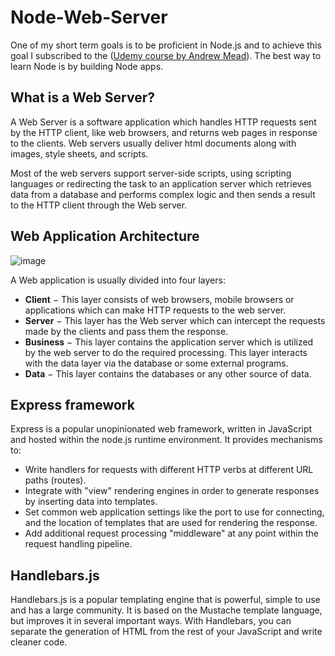 # Node-Web-Server
One of my short term goals is to be proficient in Node.js and to achieve this goal I subscribed to the ([Udemy course by Andrew Mead](https://www.udemy.com/the-complete-nodejs-developer-course-2/learn/v4/overview)).
The best way to learn Node is by building Node apps.

## What is a Web Server?

A Web Server is a software application which handles HTTP requests sent by the HTTP client, like web browsers, and returns web pages in response to the clients. Web servers usually deliver html documents along with images, style sheets, and scripts.

Most of the web servers support server-side scripts, using scripting languages or redirecting the task to an application server which retrieves data from a database and performs complex logic and then sends a result to the HTTP client through the Web server.

## Web Application Architecture

![image](https://user-images.githubusercontent.com/28790452/29979364-c42b331e-8f0a-11e7-9e6f-a27dbc8a33d0.png)

A Web application is usually divided into four layers:
* **Client** − This layer consists of web browsers, mobile browsers or applications which can make HTTP requests to the web server.
* **Server** − This layer has the Web server which can intercept the requests made by the clients and pass them the response.
* **Business** − This layer contains the application server which is utilized by the web server to do the required processing. This layer interacts with the data layer via the database or some external programs.
* **Data** − This layer contains the databases or any other source of data.

## Express framework

Express is a popular unopinionated web framework, written in JavaScript and hosted within the node.js runtime environment. It provides mechanisms to:
* Write handlers for requests with different HTTP verbs at different URL paths (routes).
* Integrate with "view" rendering engines in order to generate responses by inserting data into templates.
* Set common web application settings like the port to use for connecting, and the location of templates that are used for rendering the response.
* Add additional request processing "middleware" at any point within the request handling pipeline.

## Handlebars.js

Handlebars.js is a popular templating engine that is powerful, simple to use and has a large community. It is based on the Mustache template language, but improves it in several important ways. With Handlebars, you can separate the generation of HTML from the rest of your JavaScript and write cleaner code.
